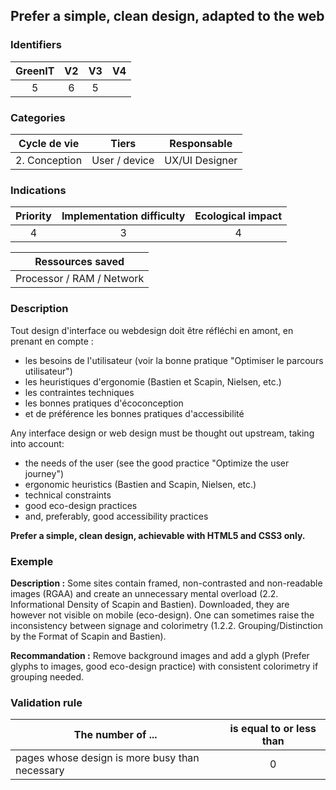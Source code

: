 ## Prefer a simple, clean design, adapted to the web

### Identifiers

| GreenIT |  V2  |  V3  |  V4  |
|:-------:|:----:|:----:|:----:|
|  5    | 6  | 5  |      |

### Categories

| Cycle de vie  |     Tiers     |  Responsable   |
|:-------------:|:-------------:|:--------------:|
| 2. Conception | User / device | UX/UI Designer |

### Indications

| Priority | Implementation difficulty | Ecological impact |
|:--------:|:-------------------------:|:-----------------:|
|    4     |            3              |        4          |

|     Ressources saved      |
|:-------------------------:|
| Processor / RAM / Network |

### Description

Tout design d'interface ou webdesign doit être réfléchi en amont, en prenant en compte :
- les besoins de l'utilisateur (voir la bonne pratique "Optimiser le parcours utilisateur")
- les heuristiques d'ergonomie (Bastien et Scapin, Nielsen, etc.)
- les contraintes techniques
- les bonnes pratiques d'écoconception
- et de préférence les bonnes pratiques d'accessibilité

Any interface design or web design must be thought out upstream, taking into account:
- the needs of the user (see the good practice "Optimize the user journey")
- ergonomic heuristics (Bastien and Scapin, Nielsen, etc.)
- technical constraints
- good eco-design practices
- and, preferably, good accessibility practices

**Prefer a simple, clean design, achievable with HTML5 and CSS3 only.**

### Exemple

**Description :** Some sites contain framed, non-contrasted and non-readable images (RGAA) and create an unnecessary
mental overload (2.2. Informational Density of Scapin and Bastien). Downloaded, they are however not visible on mobile
(eco-design). One can sometimes raise the inconsistency between signage and colorimetry (1.2.2. Grouping/Distinction 
by the Format of Scapin and Bastien).

**Recommandation :** Remove background images and add a glyph (Prefer glyphs to images, good eco-design practice) with
consistent colorimetry if grouping needed.

### Validation rule

| The number of ...                                | is equal to or less than |  
|--------------------------------------------------|:--------------------:|
| pages whose design is more busy than necessary   |          0           |
